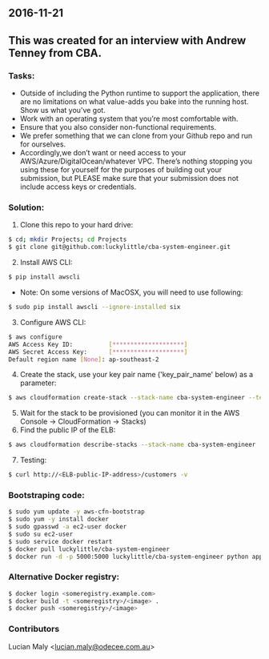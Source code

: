 2016-11-21
---
This was created for an interview with Andrew Tenney from CBA.
---

### Tasks:
+ Outside of including the Python runtime to support the application, there are no limitations on what value-adds you bake into the running host. Show us what you’ve got.
+ Work with an operating system that you’re most comfortable with.
+ Ensure that you also consider non-functional requirements.
+ We prefer something that we can clone from your Github repo and run for ourselves.
+ Accordingly,we don’t want or need access to your AWS/Azure/DigitalOcean/whatever VPC. There’s nothing stopping you using these for yourself for the purposes of building out your submission, but PLEASE make sure that your submission does not include access keys or credentials.

### Solution:
1. Clone this repo to your hard drive:
```sh
$ cd; mkdir Projects; cd Projects
$ git clone git@github.com:luckylittle/cba-system-engineer.git
```
2. Install AWS CLI:
```sh
$ pip install awscli
```
  * Note: On some versions of MacOSX, you will need to use following:
```sh
$ sudo pip install awscli --ignore-installed six
```
3. Configure AWS CLI:
```sh
$ aws configure
AWS Access Key ID:          [********************] 
AWS Secret Access Key:      [********************] 
Default region name [None]: ap-southeast-2
```
4. Create the stack, use your key pair name ('key_pair_name' below) as a parameter:
```sh
$ aws cloudformation create-stack --stack-name cba-system-engineer --template-body file://cba-system-engineer.json --parameters ParameterKey=KeyName,ParameterValue=<key_pair_name>
```
5. Wait for the stack to be provisioned (you can monitor it in the AWS Console -> CloudFormation -> Stacks)
6. Find the public IP of the ELB:
```sh
$ aws cloudformation describe-stacks --stack-name cba-system-engineer | grep OutputValue
```
7. Testing:
```sh
$ curl http://<ELB-public-IP-address>/customers -v
```

### Bootstraping code:
```sh
$ sudo yum update -y aws-cfn-bootstrap                                          # update the AWS CloudFormation Helper Scripts
$ sudo yum -y install docker                                                    # install the latest Docker
$ sudo gpasswd -a ec2-user docker                                               # add ec2-user to the docker group
$ sudo su ec2-user                                                              # workaround for logout/login after the ec2-user added to the group
$ sudo service docker restart                                                   # restarting the Docker service after the previous workaround
$ docker pull luckylittle/cba-system-engineer                                   # download the image from my Docker Hub repo
$ docker run -d -p 5000:5000 luckylittle/cba-system-engineer python app/app.py  # run the container in the background and map port 5000
```

### Alternative Docker registry:
```sh
$ docker login <someregistry.example.com> 
$ docker build -t <someregistry>/<image> .
$ docker push <someregistry>/<image>
```

### Contributors
Lucian Maly <<lucian.maly@odecee.com.au>>